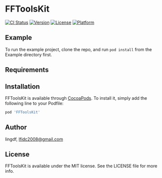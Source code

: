 # FFToolsKit

[![CI Status](http://img.shields.io/travis/lingdf/FFToolsKit.svg?style=flat)](https://travis-ci.org/lingdf/FFToolsKit)
[![Version](https://img.shields.io/cocoapods/v/FFToolsKit.svg?style=flat)](http://cocoapods.org/pods/FFToolsKit)
[![License](https://img.shields.io/cocoapods/l/FFToolsKit.svg?style=flat)](http://cocoapods.org/pods/FFToolsKit)
[![Platform](https://img.shields.io/cocoapods/p/FFToolsKit.svg?style=flat)](http://cocoapods.org/pods/FFToolsKit)

## Example

To run the example project, clone the repo, and run `pod install` from the Example directory first.

## Requirements

## Installation

FFToolsKit is available through [CocoaPods](http://cocoapods.org). To install
it, simply add the following line to your Podfile:

```ruby
pod 'FFToolsKit'
```

## Author

lingdf, lfidc2008@gmail.com

## License

FFToolsKit is available under the MIT license. See the LICENSE file for more info.
